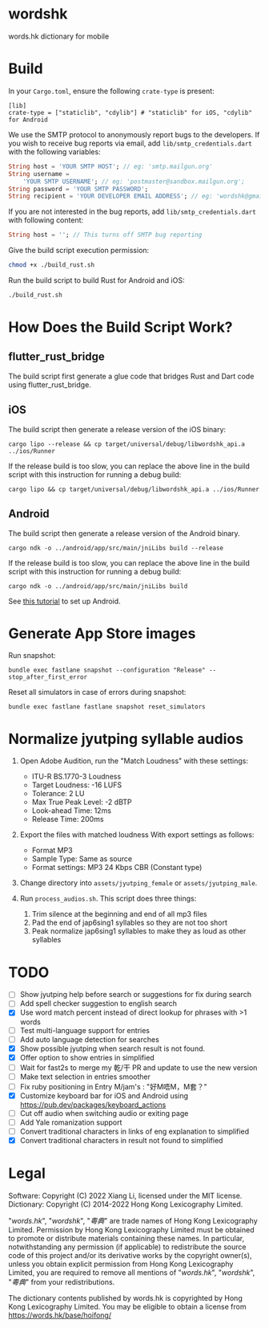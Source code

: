 # wordshk

words.hk dictionary for mobile

# Build

In your `Cargo.toml`, ensure the following `crate-type` is present:

```
[lib]
crate-type = ["staticlib", "cdylib"] # "staticlib" for iOS, "cdylib" for Android
```

We use the SMTP protocol to anonymously report bugs to the developers. If you wish to
receive bug reports via email, add `lib/smtp_credentials.dart` with the following variables:

```dart
String host = 'YOUR SMTP HOST'; // eg: 'smtp.mailgun.org'
String username =
    'YOUR SMTP USERNAME'; // eg: 'postmaster@sandbox.mailgun.org';
String password = 'YOUR SMTP PASSWORD';
String recipient = 'YOUR DEVELOPER EMAIL ADDRESS'; // eg: 'wordshk@gmail.com'
```

If you are not interested in the bug reports, add `lib/smtp_credentials.dart` with
following content:

```dart
String host = ''; // This turns off SMTP bug reporting
```

Give the build script execution permission:

```bash
chmod +x ./build_rust.sh
```

Run the build script to build Rust for Android and iOS:

```bash
./build_rust.sh
```

# How Does the Build Script Work?

## flutter_rust_bridge

The build script first generate a glue code that bridges Rust and Dart code using flutter_rust_bridge.

## iOS

The build script then generate a release version of the iOS binary:

```
cargo lipo --release && cp target/universal/debug/libwordshk_api.a ../ios/Runner
```

If the release build is too slow, you can replace the above line in the build script with
this instruction for running a debug build:

```
cargo lipo && cp target/universal/debug/libwordshk_api.a ../ios/Runner
```

## Android

The build script then generate a release version of the Android binary.

```
cargo ndk -o ../android/app/src/main/jniLibs build --release
```

If the release build is too slow, you can replace the above line in the build script with
this instruction for running a debug build:

```
cargo ndk -o ../android/app/src/main/jniLibs build
```

See [this tutorial](https://cjycode.com/flutter_rust_bridge/template/setup_android.html) to set up Android.

# Generate App Store images

Run snapshot:

```
bundle exec fastlane snapshot --configuration "Release" --stop_after_first_error
```

Reset all simulators in case of errors during snapshot:

```
bundle exec fastlane fastlane snapshot reset_simulators
```

# Normalize jyutping syllable audios

1. Open Adobe Audition, run the "Match Loudness" with these settings:
   
   * ITU-R BS.1770-3 Loudness
   * Target Loudness: -16 LUFS
   * Tolerance: 2 LU
   * Max True Peak Level: -2 dBTP
   * Look-ahead Time: 12ms
   * Release Time: 200ms

2. Export the files with matched loudness
   With export settings as follows:
   
   * Format MP3
   * Sample Type: Same as source
   * Format settings: MP3 24 Kbps CBR (Constant type)

3. Change directory into `assets/jyutping_female` or `assets/jyutping_male`.

4. Run `process_audios.sh`. This script does three things:
   
   1. Trim silence at the beginning and end of all mp3 files
   2. Pad the end of jap6sing1 syllables so they are not too short
   3. Peak normalize jap6sing1 syllables to make they as loud as other syllables

# TODO

- [ ] Show jyutping help before search or suggestions for fix during search
- [ ] Add spell checker suggestion to english search
- [x] Use word match percent instead of direct lookup for phrases with >1 words
- [ ] Test multi-language support for entries
- [ ] Add auto language detection for searches
- [x] Show possible jyutping when search result is not found.
- [x] Offer option to show entries in simplified
- [ ] Wait for fast2s to merge my 乾/干 PR and update to use the new version
- [ ] Make text selection in entries smoother
- [ ] Fix ruby positioning in Entry M/jam's <eg>: "好M唔M，M套？"
- [x] Customize keyboard bar for iOS and Android using https://pub.dev/packages/keyboard_actions
- [ ] Cut off audio when switching audio or exiting page
- [ ] Add Yale romanization support
- [ ] Convert traditional characters in links of eng explanation to simplified
- [x] Convert traditional characters in result not found to simplified

# Legal

Software: Copyright (C) 2022 Xiang Li, licensed under the MIT license.
Dictionary: Copyright (C) 2014-2022 Hong Kong Lexicography Limited.

"*words.hk*", "*wordshk*", "*粵典*" are trade names of Hong Kong Lexicography
Limited. Permission by Hong Kong Lexicography Limited must be obtained to
promote or distribute materials containing these names. In particular,
notwithstanding any permission (if applicable) to redistribute the source code
of this project and/or its derivative works by the copyright owner(s), unless
you obtain explicit permission from Hong Kong Lexicography Limited, you are
required to remove all mentions of "*words.hk*", "*wordshk*", "*粵典*" from
your redistributions.

The dictionary contents published by words.hk is copyrighted by Hong Kong
Lexicography Limited. You may be eligible to obtain a license from
https://words.hk/base/hoifong/
